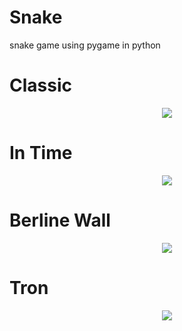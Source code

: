 # Snake
snake game using pygame in python

# Classic
<p align="center"><img src="https://user-images.githubusercontent.com/57006850/92823654-c9155b80-f3e2-11ea-9d86-cb619f7baae6.gif"/></img></p>

# In Time
<p align="center"><img src="https://user-images.githubusercontent.com/57006850/92824551-ce26da80-f3e3-11ea-9800-db90e254fa29.gif"/></img></p>

# Berline Wall
<p align="center"><img src="https://user-images.githubusercontent.com/57006850/92825654-0b3f9c80-f3e5-11ea-8855-6a4bed0f2140.gif"/></img></p>

# Tron
<p align="center"><img src="https://user-images.githubusercontent.com/57006850/92826281-c36d4500-f3e5-11ea-8f52-e6c7bccc27ca.gif"/></img></p>
